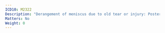 ```yaml
---
ICD10: M2322
Description: "Derangement of meniscus due to old tear or injury: Posterior cruciate ligament or Posterior horn of medial meniscus"
Matters: No
Weight: 0
---
```


